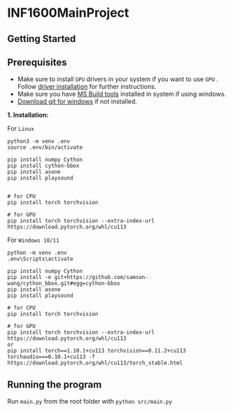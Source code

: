 # INF1600MainProject

## Getting Started

## Prerequisites

- Make sure to install `GPU` drivers in your system if you want to use `GPU` . Follow [driver installation](./Driver-Installations.md) for further instructions.
- Make sure you have [MS Build tools](https://aka.ms/vs/17/release/vs_BuildTools.exe) installed in system if using windows. 
- [Download git for windows](https://git-scm.com/download/win) if not installed.

**1. Installation:**

For `Linux`

```shell
python3 -m venv .env
source .env/bin/activate

pip install numpy Cython
pip install cython-bbox
pip install asone
pip install playsound


# for CPU
pip install torch torchvision

# for GPU
pip install torch torchvision --extra-index-url https://download.pytorch.org/whl/cu113

```

For `Windows 10/11`

```shell
python -m venv .env
.env\Scripts\activate

pip install numpy Cython
pip install -e git+https://github.com/samson-wang/cython_bbox.git#egg=cython-bbox
pip install asone
pip install playsound

# for CPU
pip install torch torchvision

# for GPU
pip install torch torchvision --extra-index-url https://download.pytorch.org/whl/cu113
or
pip install torch==1.10.1+cu113 torchvision==0.11.2+cu113 torchaudio===0.10.1+cu113 -f https://download.pytorch.org/whl/cu113/torch_stable.html
```

## Running the program
Run `main.py` from the root folder with `python src/main.py`